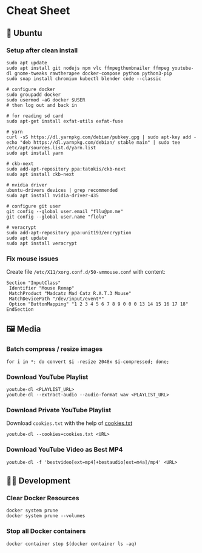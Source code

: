 # Cheat Sheet

## 🐧 Ubuntu

### Setup after clean install

```
sudo apt update
sudo apt install git nodejs npm vlc ffmpegthumbnailer ffmpeg youtube-dl gnome-tweaks rawtherapee docker-compose python python3-pip
sudo snap install chromium kubectl blender code --classic

# configure docker
sudo groupadd docker
sudo usermod -aG docker $USER
# then log out and back in

# for reading sd card
sudo apt-get install exfat-utils exfat-fuse

# yarn
curl -sS https://dl.yarnpkg.com/debian/pubkey.gpg | sudo apt-key add -
echo "deb https://dl.yarnpkg.com/debian/ stable main" | sudo tee /etc/apt/sources.list.d/yarn.list
sudo apt install yarn

# ckb-next
sudo add-apt-repository ppa:tatokis/ckb-next
sudo apt install ckb-next

# nvidia driver
ubuntu-drivers devices | grep recommended
sudo apt install nvidia-driver-435

# configure git user
git config --global user.email "fllu@pm.me"
git config --global user.name "flolu"

# veracrypt
sudo add-apt-repository ppa:unit193/encryption
sudo apt update
sudo apt install veracrypt
```

### Fix mouse issues

Create file `/etc/X11/xorg.conf.d/50-vmmouse.conf` with content:

```
Section "InputClass"
 Identifier "Mouse Remap"
 MatchProduct "Madcatz Mad Catz R.A.T.3 Mouse"
 MatchDevicePath "/dev/input/event*"
 Option "ButtonMapping" "1 2 3 4 5 6 7 8 9 0 0 0 13 14 15 16 17 18"
EndSection
```

## 🖼️ Media

### Batch compress / resize images

```
for i in *; do convert $i -resize 2048x $i-compressed; done;
```

### Download YouTube Playlist

```
youtube-dl <PLAYLIST_URL>
youtube-dl --extract-audio --audio-format wav <PLAYLIST_URL>
```

### Download Private YouTube Playlist

Download `cookies.txt` with the help of [cookies.txt](https://chrome.google.com/webstore/detail/cookiestxt/njabckikapfpffapmjgojcnbfjonfjfg)

```
youtube-dl --cookies=cookies.txt <URL>
```

### Download YouTube Video as Best MP4

```
youtube-dl -f 'bestvideo[ext=mp4]+bestaudio[ext=m4a]/mp4' <URL>
```

## 👨‍💻️ Development

### Clear Docker Resources

```
docker system prune
docker system prune --volumes
```

### Stop all Docker containers

```
docker container stop $(docker container ls -aq)
```
